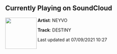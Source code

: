 ## Currently Playing on SoundCloud

[<img align="left" width="100" src="https://i1.sndcdn.com/artworks-hMQSv4uOJ8eLz4G8-iTth9A-t500x500.jpg">](https://soundcloud.com/neyvo/destiny-1)

**Artist**: NEYVO 

**Track**: DESTINY

Last updated at 07/09/2021 10:27
